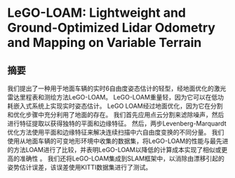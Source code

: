 # LeGO-LOAM: Lightweight and Ground-Optimized Lidar Odometry and Mapping on Variable Terrain

## 摘要

我们提出了一种用于地面车辆的实时6自由度姿态估计的轻型，经地面优化的激光雷达里程表和测绘方法LeGO-LOAM。  LeGO-LOAM重量轻，因为它可以在低功耗嵌入式系统上实现实时姿态估计。  LeGO LOAM经过地面优化，因为它在分割和优化步骤中充分利用了地面的存在。 我们首先应用点云分割来滤除噪声，然后进行特征提取以获得独特的平面和边缘特征。
然后，两步Levenberg-Marquardt优化方法使用平面和边缘特征来解决连续扫描中六自由度变换的不同分量。 我们使用从地面车辆的可变地形环境中收集的数据集，将LeGO-LOAM的性能与最先进的方法LOAM进行了比较，并表明LeGO-LOAM以降低的计算成本实现了相似或更高的准确性 。 我们还将LeGO-LOAM集成到SLAM框架中，以消除由漂移引起的姿势估计误差，该误差使用KITTI数据集进行了测试。